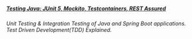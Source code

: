 
##### [Testing Java: JUnit 5, Mockito, Testcontainers, REST Assured](https://www.udemy.com/course/testing-java-code-with-junit-5-and-mockito/)

*Unit Testing & Integration Testing of Java and Spring Boot applications. Test Driven Development(TDD) Explained.*


